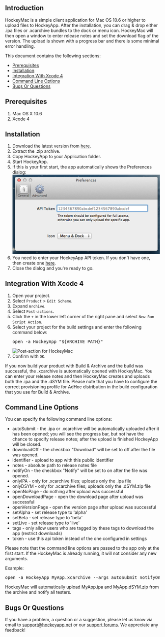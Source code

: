 
## Introduction

HockeyMac is a simple client application for Mac OS 10.6 or higher to upload files to HockeyApp. After the installation, you can drag & drop either .ipa files or .xcarchive bundles to the dock or menu icon. HockeyMac will then open a window to enter release notes and set the download flag of the version. The upload is shown with a progress bar and there is some minimal error handling.

This document contains the following sections:

- [Prerequisites](#prerequisites)
- [Installation](#installation)
- [Integration With Xcode 4](#xcode)
- [Command Line Options](#cmd)
- [Bugs Or Questions](#bugs)

<a id="prerequisites"></a> 
## Prerequisites

1. Mac OS X 10.6
2. Xcode 4

<a id="installation"></a> 
## Installation

1. Download the latest version from [here](https://rink.hockeyapp.net/api/2/apps/67503a7926431872c4b6c1549f5bd6b1?format=zip).
2. Extract the .zip archive.
3. Copy HockeyApp to your Application folder.
4. Start HockeyApp.
5. If this is your first start, the app automatically shows the Preferences dialog: ![Preferences](HockeyMacGeneral_normal.png)
6. You need to enter your HockeyApp API token. If you don't have one, then create one [here](https://rink.hockeyapp.net/manage/auth_tokens).
7. Close the dialog and you're ready to go.

<a id="xcode"></a> 
## Integration With Xcode 4

1. Open your project.
2. Select `Product` > `Edit Scheme`.
3. Expand `Archive`.
4. Select `Post-actions`.
5. Click the `+` in the lower left corner of the right pane and select `New Run Script Action`.
6. Select your project for the build settings and enter the following command below:<pre>open -a HockeyApp "${ARCHIVE_PATH}"</pre>![Post-action for HockeyMac](http://f.cl.ly/items/0k0B0h1Q1z1e373k0440/XcodePostActionsForHockeyMac.png)
7. Confirm with `OK`.

If you now build your product with Build & Archive and the build was successful, the .xcarchive is automatically opened with HockeyMac. You can enter your release notes and then HockeyMac creates and uploads both the .ipa and the .dSYM file. Please note that you have to configure the correct provisioning profile for AdHoc distribution in the build configuration that you use for Build & Archive.

	
<a id="cmd"></a> 
## Command Line Options

You can specify the following command line options:

* autoSubmit - the .ipa or .xcarchive will be automatically uploaded after it has been opened; you will see the progress bar, but not have the chance to specify release notes; after the upload is finished HockeyApp will be closed.
* downloadOff - the checkbox "Download" will be set to off after the file was opened.
* identifier - upload to app with this public identifier
* notes - absolute path to release notes file
* notifyOn - the checkbox "Notify" will be set to on after the file was opened.
* onlyIPA - only for .xcarchive files; uploads only the .ipa file
* onlyDSYM - only for .xcarchive files; uploads only the .dSYM.zip file
* openNoPage - do nothing after upload was successful
* openDownloadPage - open the download page after upload was successful
* openVersionPage - open the version page after upload was successful
* setAlpha - set release type to 'alpha'
* setBeta - set release type to 'beta'
* setLive - set release type to 'live'
* tags - only allow users who are tagged by these tags to download the app (restrict downloads)
* token - use this api token instead of the one configured in settings

Please note that the command line options are passed to the app only at the first start. If the HockeyMac is already running, it will not consider any new arguments.

Example:

<pre>open -a HockeyApp MyApp.xcarchive --args autoSubmit notifyOn openDownloadPage</pre>

HockeyMac will automatically upload MyApp.ipa and MyApp.dSYM.zip from the archive and notify all testers.

<a id="bugs"></a> 
## Bugs Or Questions

If you have a problem, a question or a suggestion, please let us know via email to support@hockeyapp.net or our [support forums](http://support.hockeyapp.net). We appreciate any feedback!
